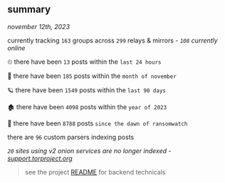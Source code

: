 
## summary
_november 12th, 2023_

currently tracking `163` groups across `299` relays & mirrors - _`108` currently online_

⏲ there have been `13` posts within the `last 24 hours`

🦈 there have been `185` posts within the `month of november`

🪐 there have been `1549` posts within the `last 90 days`

🏚 there have been `4098` posts within the `year of 2023`

🦕 there have been `8788` posts `since the dawn of ransomwatch`

there are `96` custom parsers indexing posts

_`20` sites using v2 onion services are no longer indexed - [support.torproject.org](https://support.torproject.org/onionservices/v2-deprecation/)_

> see the project [README](https://github.com/joshhighet/ransomwatch#ransomwatch--) for backend technicals
